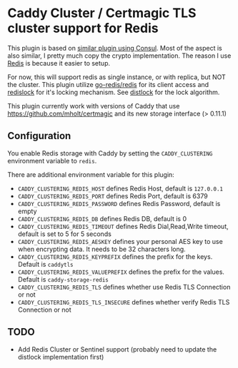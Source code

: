 # Caddy Cluster / Certmagic TLS cluster support for Redis

This plugin is based on [similar plugin using Consul](https://github.com/pteich/caddy-tlsconsul/).
Most of the aspect is also similar, I pretty much copy the crypto implementation.
The reason I use [Redis](https://redis.io/) is because it easier to setup.

For now, this will support redis as single instance, or with replica, but NOT the cluster.
This plugin utilize [go-redis/redis](https://github.com/go-redis/redis) for its client access and [redislock](https://github.com/bsm/redislock)
for it's locking mechanism. See [distlock](https://redis.io/topics/distlock) for the lock algorithm.

This plugin currently work with versions of Caddy that use https://github.com/mholt/certmagic
and its new storage interface (> 0.11.1)

## Configuration
You enable Redis storage with Caddy by setting the `CADDY_CLUSTERING` environment variable to `redis`.

There are additional environment variable for this plugin:
- `CADDY_CLUSTERING_REDIS_HOST` defines Redis Host, default is `127.0.0.1`
- `CADDY_CLUSTERING_REDIS_PORT` defines Redis Port, default is 6379
- `CADDY_CLUSTERING_REDIS_PASSWORD` defines Redis Password, default is empty
- `CADDY_CLUSTERING_REDIS_DB` defines Redis DB, default is 0
- `CADDY_CLUSTERING_REDIS_TIMEOUT` defines Redis Dial,Read,Write timeout, default is set to 5 for 5 seconds
- `CADDY_CLUSTERING_REDIS_AESKEY` defines your personal AES key to use when encrypting data. It needs to be 32 characters long.
- `CADDY_CLUSTERING_REDIS_KEYPREFIX` defines the prefix for the keys. Default is `caddytls`
- `CADDY_CLUSTERING_REDIS_VALUEPREFIX` defines the prefix for the values. Default is `caddy-storage-redis`
- `CADDY_CLUSTERING_REDIS_TLS` defines whether use Redis TLS Connection or not
- `CADDY_CLUSTERING_REDIS_TLS_INSECURE` defines whether verify Redis TLS Connection or not

## TODO

- Add Redis Cluster or Sentinel support (probably need to update the distlock implementation first)






